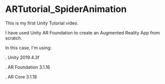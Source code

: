 # ARTutorial_SpiderAnimation
This is my first Unity Tutorial video.

I have used Unity AR Foundation to create an Augmented Reality App from scratch.

In this case, I'm using: 

  . Unity 2019.4.3f
  
  . AR Foundation 3.1.16
  
  . AR Core 3.1.18

